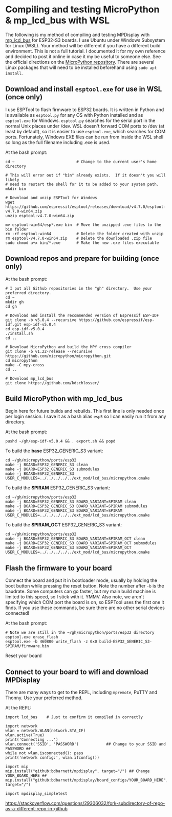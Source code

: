 Compiling and testing MicroPython & mp_lcd_bus with WSL
=======================================================
The following is my method of compiling and testing MPDisplay with [mp_lcd_bus](https://github.com/kdschlosser/mp_lcd_bus) for ESP32-S3 boards.  I use Ubuntu under Windows Subsystem for Linux (WSL).  Your method will be different if you have a different build environment.  This is not a full tutorial.  I documented it for my own reference and decided to post it online in case it my be useful to someone else.  See the official directions on the [MicroPython repository](https://github.com/micropython/micropython/tree/master/ports/esp32).  There are several Linux packages that will need to be installed beforehand using `sudo apt install`.  

Download and install `esptool.exe` for use in WSL (once only)
-------------------------------------------------------------
I use ESPTool to flash firmware to ESP32 boards.  It is written in Python and is available as `esptool.py` for any OS with Python installed and as `esptool.exe` for Windows.  `esptool.py` searches for the serial port in the normal Unix places under /dev.  WSL doesn't forward COM ports to /dev (at least by default), so it is easier to use `esptool.exe`, which searches for COM ports.  Fortunately, Windows EXE files can be run from inside the WSL shell so long as the full filename including .exe is used.

At the bash prompt:
```
cd ~                           # Change to the current user's home directory

# This will error out if "bin" already exists.  If it doesn't you will likely
# need to restart the shell for it to be added to your system path.
mkdir bin

# Download and unzip ESPTool for Windows
wget https://github.com/espressif/esptool/releases/download/v4.7.0/esptool-v4.7.0-win64.zip
unzip esptool-v4.7.0-win64.zip

mv esptool-win64/esp*.exe bin  # Move the unzipped .exe files to the bin folder
rm -rf esptool-win64           # Delete the folder created with unzip
rm esptool-v4.7.0-win64.zip    # Delete the downloaded .zip file
sudo chmod a+x bin/*.exe       # Make the new .exe files executable
```

Download repos and prepare for building (once only)
---------------------------------------------------
At the bash prompt:
```
# I put all Github repositories in the "gh" directory.  Use your preferred directory.
cd ~
mkdir gh
cd gh

# Download and install the recommended version of Espressif ESP-IDF
git clone -b v5.0.4 --recursive https://github.com/espressif/esp-idf.git esp-idf-v5.0.4
cd esp-idf-v5.0.4
./install.sh
cd ..

# Download MicroPython and build the MPY cross compiler
git clone -b v1.22-release --recursive https://github.com/micropython/micropython.git
cd micropython
make -C mpy-cross
cd ..

# Download mp_lcd_bus
git clone https://github.com/kdschlosser/
```

Build MicroPython with mp_lcd_bus
---------------------------------
Begin here for future builds and rebuilds.  This first line is only needed once per login session.  I save it as a bash alias `esp5` so I can easily run it from any directory.

At the bash prompt:
```
pushd ~/gh/esp-idf-v5.0.4 && . export.sh && popd
```
To build the **base** ESP32_GENERIC_S3 variant:
```
cd ~/gh/micropython/ports/esp32
make -j BOARD=ESP32_GENERIC_S3 clean
make -j BOARD=ESP32_GENERIC_S3 submodules
make -j BOARD=ESP32_GENERIC_S3 USER_C_MODULES=../../../../../ext_mod/lcd_bus/micropython.cmake
```
To build the **SPIRAM** ESP32_GENERIC_S3 variant:
```
cd ~/gh/micropython/ports/esp32
make -j BOARD=ESP32_GENERIC_S3 BOARD_VARIANT=SPIRAM clean
make -j BOARD=ESP32_GENERIC_S3 BOARD_VARIANT=SPIRAM submodules
make -j BOARD=ESP32_GENERIC_S3 BOARD_VARIANT=SPIRAM USER_C_MODULES=../../../../../ext_mod/lcd_bus/micropython.cmake
```
To build the **SPIRAM_OCT** ESP32_GENERIC_S3 variant:
```
cd ~/gh/micropython/ports/esp32
make -j BOARD=ESP32_GENERIC_S3 BOARD_VARIANT=SPIRAM_OCT clean
make -j BOARD=ESP32_GENERIC_S3 BOARD_VARIANT=SPIRAM_OCT submodules
make -j BOARD=ESP32_GENERIC_S3 BOARD_VARIANT=SPIRAM_OCT USER_C_MODULES=../../../../../ext_mod/lcd_bus/micropython.cmake
```

Flash the firmware to your board
--------------------------------
Connect the board and put it in bootloader mode, usually by holding the boot button while pressing the reset button.  Note the number after `-b` is the baudrate.  Some computers can go faster, but my main build machine is limited to this speed, so I stick with it.  YMMV.  Also note, we aren't specifying which COM port the board is on, so ESPTool uses the first one it finds.  If you use these commands, be sure there are no other serial devices connected!

At the bash prompt:
```
# Note we are still in the ~/gh/micropython/ports/esp32 directory
esptool.exe erase_flash
esptool.exe -b 460800 write_flash -z 0x0 build-ESP32_GENERIC_S3-SPIRAM/firmware.bin
```
Reset your board

Connect to your board to wifi and download MPDisplay
----------------------------------------------------
There are many ways to get to the REPL, including `mpremote`, PuTTY and Thonny.  Use your preferred method.

At the REPL:
```
import lcd_bus    # Just to confirm it compiled in correctly

import network
wlan = network.WLAN(network.STA_IF)
wlan.active(True)
print('Connecting ...')
wlan.connect('SSID', 'PASSWORD')            ## Change to your SSID and PASSWORD ##
while not wlan.isconnected(): pass
print('network config:', wlan.ifconfig())

import mip
mip.install("github:bdbarnett/mpdisplay", target="/") ## Change YOUR_BOARD_HERE ##
mip.install("github:bdbarnett/mpdisplay/board_configs/YOUR_BOARD_HERE", target="/")

import mpdisplay_simpletest
```
https://stackoverflow.com/questions/29306032/fork-subdirectory-of-repo-as-a-different-repo-in-github

